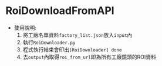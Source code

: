 # RoiDownloadFromAPI
- 使用說明:  
    1. 將工廠名單資料`factory_list.json`放入`input`內
    2. 執行`RoiDownloader.py`
    3. 程式執行結束會印出`[RoiDownloader] done`
    4. 去`output`內取得`roi_from_url`即為所有工廠鏡頭的ROI資料